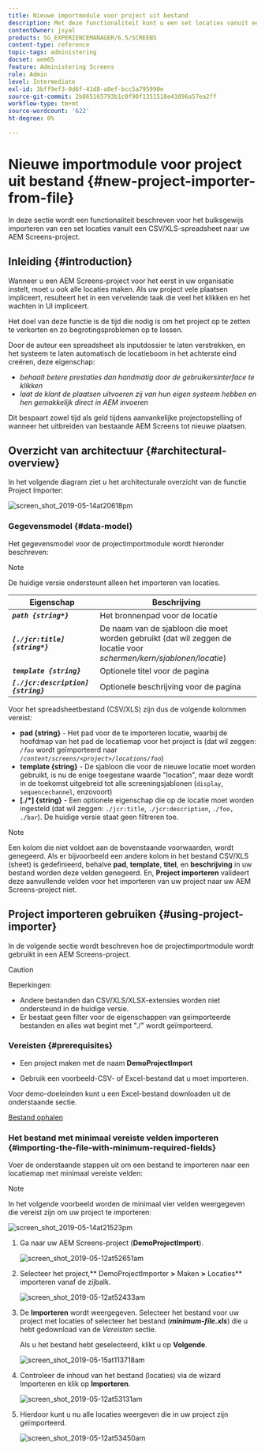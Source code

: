 ```yaml
---
title: Nieuwe importmodule voor project uit bestand
description: Met deze functionaliteit kunt u een set locaties vanuit een CSV/XLS-spreadsheet bulksgewijs importeren naar uw AEM Screens-project.
contentOwner: jsyal
products: SG_EXPERIENCEMANAGER/6.5/SCREENS
content-type: reference
topic-tags: administering
docset: aem65
feature: Administering Screens
role: Admin
level: Intermediate
exl-id: 3bff9ef3-0d6f-41d8-a8ef-bcc5a795990e
source-git-commit: 2b865165793b1c0f90f1351518e41096a57ea2ff
workflow-type: tm+mt
source-wordcount: '622'
ht-degree: 0%

---
```


# Nieuwe importmodule voor project uit bestand {#new-project-importer-from-file}

In deze sectie wordt een functionaliteit beschreven voor het bulksgewijs importeren van een set locaties vanuit een CSV/XLS-spreadsheet naar uw AEM Screens-project.

## Inleiding {#introduction}

Wanneer u een AEM Screens-project voor het eerst in uw organisatie instelt, moet u ook alle locaties maken. Als uw project vele plaatsen impliceert, resulteert het in een vervelende taak die veel het klikken en het wachten in UI impliceert.

Het doel van deze functie is de tijd die nodig is om het project op te zetten te verkorten en zo begrotingsproblemen op te lossen.

Door de auteur een spreadsheet als inputdossier te laten verstrekken, en het systeem te laten automatisch de locatieboom in het achterste eind creëren, deze eigenschap:

* *behaalt betere prestaties dan handmatig door de gebruikersinterface te klikken*
* *laat de klant de plaatsen uitvoeren zij van hun eigen systeem hebben en hen gemakkelijk direct in AEM invoeren*

Dit bespaart zowel tijd als geld tijdens aanvankelijke projectopstelling of wanneer het uitbreiden van bestaande AEM Screens tot nieuwe plaatsen.

## Overzicht van architectuur {#architectural-overview}

In het volgende diagram ziet u het architecturale overzicht van de functie Project Importer:

![screen_shot_2019-05-14at20618pm](assets/screen_shot_2019-05-14at20618pm.png)

### Gegevensmodel {#data-model}

Het gegevensmodel voor de projectimportmodule wordt hieronder beschreven:

>[!NOTE]
>
>De huidige versie ondersteunt alleen het importeren van locaties.

| **Eigenschap** | **Beschrijving** |
|---|---|
| ***`path {string*}`*** | Het bronnenpad voor de locatie |
| ***`[./jcr:title] {string*}`*** | De naam van de sjabloon die moet worden gebruikt (dat wil zeggen de locatie voor *schermen/kern/sjablonen/locatie*) |
| ***`template {string}`*** | Optionele titel voor de pagina |
| ***`[./jcr:description] {string}`*** | Optionele beschrijving voor de pagina |

Voor het spreadsheetbestand (CSV/XLS) zijn dus de volgende kolommen vereist:

* **pad {string}** - Het pad voor de te importeren locatie, waarbij de hoofdmap van het pad de locatiemap voor het project is (dat wil zeggen: *`/foo`* wordt geïmporteerd naar *`/content/screens/<project>/locations/foo`*)
* **template {string}** - De sjabloon die voor de nieuwe locatie moet worden gebruikt, is nu de enige toegestane waarde &quot;location&quot;, maar deze wordt in de toekomst uitgebreid tot alle screeningsjablonen (`display`, `sequencechannel`, enzovoort)
* **[./*] {string}** - Een optionele eigenschap die op de locatie moet worden ingesteld (dat wil zeggen: `./jcr:title`, `./jcr:description`, `./foo, ./bar`). De huidige versie staat geen filtreren toe.

>[!NOTE]
>
>Een kolom die niet voldoet aan de bovenstaande voorwaarden, wordt genegeerd. Als er bijvoorbeeld een andere kolom in het bestand CSV/XLS (sheet) is gedefinieerd, behalve **pad**, **template**, **titel**, en **beschrijving** in uw bestand worden deze velden genegeerd. En, **Project importeren** valideert deze aanvullende velden voor het importeren van uw project naar uw AEM Screens-project niet.

## Project importeren gebruiken {#using-project-importer}

In de volgende sectie wordt beschreven hoe de projectimportmodule wordt gebruikt in een AEM Screens-project.

>[!CAUTION]
>
>Beperkingen:
>
>* Andere bestanden dan CSV/XLS/XLSX-extensies worden niet ondersteund in de huidige versie.
>* Er bestaat geen filter voor de eigenschappen van geïmporteerde bestanden en alles wat begint met &quot;./&quot; wordt geïmporteerd.
>

### Vereisten {#prerequisites}

* Een project maken met de naam **DemoProjectImport**

* Gebruik een voorbeeld-CSV- of Excel-bestand dat u moet importeren.

Voor demo-doeleinden kunt u een Excel-bestand downloaden uit de onderstaande sectie.

[Bestand ophalen](assets/minimal-file.xls)

### Het bestand met minimaal vereiste velden importeren {#importing-the-file-with-minimum-required-fields}

Voer de onderstaande stappen uit om een bestand te importeren naar een locatiemap met minimaal vereiste velden:

>[!NOTE]
>
>In het volgende voorbeeld worden de minimaal vier velden weergegeven die vereist zijn om uw project te importeren:

![screen_shot_2019-05-14at21523pm](assets/screen_shot_2019-05-14at21523pm.png)

1. Ga naar uw AEM Screens-project (**DemoProjectImport**).

   ![screen_shot_2019-05-12at52651am](assets/screen_shot_2019-05-12at52651am.png)

1. Selecteer het project,** DemoProjectImporter **>** Maken **>** Locaties** importeren vanaf de zijbalk.

   ![screen_shot_2019-05-12at52433am](assets/screen_shot_2019-05-12at52433am.png)

1. De **Importeren** wordt weergegeven. Selecteer het bestand voor uw project met locaties of selecteer het bestand (***minimum-file.xls***) die u hebt gedownload van de *Vereisten* sectie.

   Als u het bestand hebt geselecteerd, klikt u op **Volgende**.

   ![screen_shot_2019-05-15at113718am](assets/screen_shot_2019-05-15at113718am.png)

1. Controleer de inhoud van het bestand (locaties) via de wizard Importeren en klik op **Importeren**.

   ![screen_shot_2019-05-12at53131am](assets/screen_shot_2019-05-12at53131am.png)

1. Hierdoor kunt u nu alle locaties weergeven die in uw project zijn geïmporteerd.

   ![screen_shot_2019-05-12at53450am](assets/screen_shot_2019-05-12at53450am.png)
